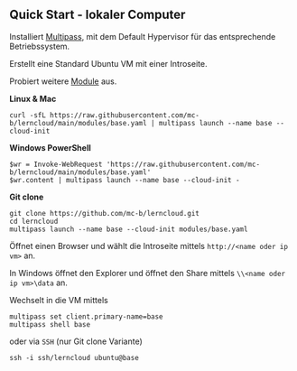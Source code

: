 Quick Start - lokaler Computer
------------------------------

Installiert [Multipass](https://multipass.run/), mit dem Default Hypervisor für das entsprechende Betriebssystem.

Erstellt eine Standard Ubuntu VM mit einer Introseite.

Probiert weitere [Module](../modules/) aus.

**Linux & Mac**

    curl -sfL https://raw.githubusercontent.com/mc-b/lerncloud/main/modules/base.yaml | multipass launch --name base --cloud-init

**Windows PowerShell**    

    $wr = Invoke-WebRequest 'https://raw.githubusercontent.com/mc-b/lerncloud/main/modules/base.yaml'
    $wr.content | multipass launch --name base --cloud-init -

**Git clone** 

    git clone https://github.com/mc-b/lerncloud.git
    cd lerncloud
    multipass launch --name base --cloud-init modules/base.yaml

Öffnet einen Browser und wählt die Introseite mittels `http://<name oder ip vm>` an.

In Windows öffnet den Explorer und öffnet den Share mittels `\\<name oder ip vm>\data` an.

Wechselt in die VM mittels 

    multipass set client.primary-name=base
    multipass shell base
    
oder via `SSH` (nur Git clone Variante)
    
    ssh -i ssh/lerncloud ubuntu@base    
